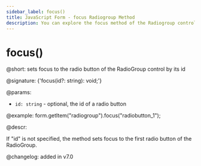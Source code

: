 ```yaml
---
sidebar_label: focus()
title: JavaScript Form - focus Radiogroup Method 
description: You can explore the focus method of the Radiogroup control of Form in the documentation of the DHTMLX JavaScript UI library. Browse developer guides and API reference, try out code examples and live demos, and download a free 30-day evaluation version of DHTMLX Suite 7.
---
```


# focus()

@short: sets focus to the radio button of the RadioGroup control by its id

@signature: {'focus(id?: string): void;'}

@params:
- `id: string` - optional, the id of a radio button

@example:
form.getItem("radiogroup").focus("radiobutton_1");

@descr:

If "id" is not specified, the method sets focus to the first radio button of the RadioGroup.

@changelog: added in v7.0
